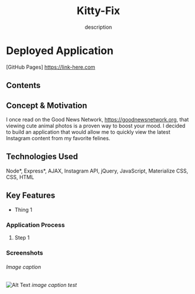 <h1 align="center">Kitty-Fix</h1>

<div align="center">description</div>

# Deployed Application

[GitHub Pages] <https://link-here.com>

## Contents

## Concept & Motivation

I once read on the Good News Network, <https://goodnewsnetwork.org>, that viewing cute animal photos is a proven way to boost your mood. I decided to build an application that would allow me to quickly view the latest Instagram content from my favorite felines.

## Technologies Used

Node*, Express*, AJAX, Instagram API, jQuery, JavaScript, Materialize CSS, CSS, HTML

## Key Features

* Thing 1

### Application Process

1. Step 1

### Screenshots

###### Image caption
![Alt Text](url)
*image caption test*